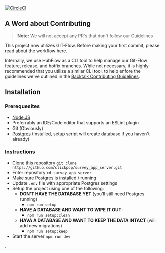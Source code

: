 [![CircleCI](https://img.shields.io/circleci/build/gh/ClickPop/backtalk-api?label=Tests&style=for-the-badge)](https://circleci.com/gh/ClickPop/backtalk-api)

## A Word about Contributing

> **Note:** We will not accept any PR's that don't follow our Guidelines

This project now utilizes GIT-Flow. Before making your first commit, please read about the workflow here.

Internally, we use HubFlow as a CLI tool to help manage our Git-Flow feature, release, and hotfix branches. While not necessary, it is highly recommended that you utilize a similar CLI tool, to help enfore the guidelines we've outlined in the [Backtalk Contributing Guidelines](CONTRIBUTING.md).

## Installation

### Prerequesites

- [Node.JS](https://nodejs.org/)
- Preferrably an IDE/Code editor that supports an ESLint plugin
- Git (Obviously)
- [Postgres](https://www.postgresql.org/download/) (Installed, setup script will create database if you haven't already)

### Instructions

- Clone this repository `git clone https://github.com/clickpop/survey_app_server.git`
- Enter repository `cd survey_app_server`
- Make sure Postgres is installed / running
- Update `.env` file with appropriate Postgres settings
- Setup the project using one of the following:
  - **DON'T HAVE THE DATABASE YET** (you'll still need Postgres running)
    - `npm run setup`
  - **HAVE A DATABASE AND WANT TO WIPE IT OUT**:
    - `npm run setup:clean`
  - **HAVA A DATABASE AND WANT TO KEEP THE DATA INTACT** (will add new migrations)
    - `npm run setup:keep`
- Start the server `npm run dev`

.
